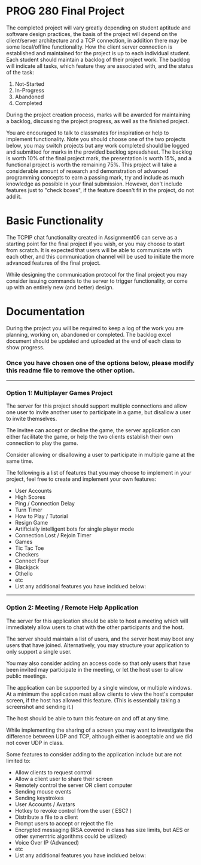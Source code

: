 # PROG 280 Final Project
The completed project will vary greatly depending on student aptitude and software design practices, the basis of the project will depend on the client/server architecture and a TCP connection, in addition there may be some local/offline functionality. How the client server connection is established and maintained for the project is up to each individual student.  Each student should maintain a backlog of their project work.  The backlog will indicate all tasks, which feature they are associated with, and the status of the task:

1. Not-Started
2. In-Progress
3. Abandoned
4. Completed

During the project creation process, marks will be awarded for maintaining a backlog, discussing the project progress, as well as the finished project.  

You are encouraged to talk to classmates for inspiration or help to implement functionality.  Note you should choose one of the two projects below, you may switch projects but any work completed should be logged and submitted for marks in the provided backlog spreadsheet.  The backlog is worth 10% of the final project mark, the presentation is worth 15%, and a functional project is worth the remaining 75%.  This project will take a considerable amount of research and demonstration of advanced programming concepts to earn a passing mark, try and include as much knowledge as possible in your final submission.  However, don't include features just to "check boxes", if the feature doesn't fit in the project, do not add it.

# Basic Functionality

The TCPIP chat functionality created in Assignment06 can serve as a starting point for the final project if you wish, or you may choose to start from scratch.  It is expected that users will be able to communicate with each other, and this communication channel will be used to initiate the more advanced features of the final project.  

While designing the communication protocol for the final project you may consider issuing commands to the server to trigger functionality, or come up with an entirely new (and better) design.

# Documentation

During the project you will be required to keep a log of the work you are planning, working on, abandoned or completed.  The backlog excel document should be updated and uploaded at the end of each class to show progress.

### Once you have chosen one of the options below, please modify this readme file to remove the other option.

---

### Option 1: Multiplayer Games Project

The server for this project should support multiple connections and allow one user to invite another user to participate in a game, but disallow a user to invite themselves.  

The invitee can accept or decline the game, the server application can either facilitate the game, or help the two clients establish their own connection to play the game.  

Consider allowing or disallowing a user to participate in multiple game at the same time.

The following is a list of features that you may choose to implement in your project, feel free to create and implement your own features:
 - User Accounts
 - High Scores
 - Ping / Connection Delay
 - Turn Timer
 - How to Play / Tutorial
 - Resign Game
 - Artificially intelligent bots for single player mode
 - Connection Lost / Rejoin Timer
 - Games
 - Tic Tac Toe
 - Checkers
 - Connect Four
 - Blackjack
 - Othello
 - etc
 - List any additional features you have incldued below:

---

### Option 2: Meeting / Remote Help Application
The server for this application should be able to host a meeting which will immediately allow users to chat with the other participants and the host.

The server should maintain a list of users, and the server host may boot any users that have joined.  Alternatively, you may structure your application to only support a single user.  

You may also consider adding an access code so that only users that have been invited may participate in the meeting, or let the host user to allow public meetings.  

The application can be supported by a single window, or multiple windows.  At a minimum the application must allow clients to view the host's computer screen, if the host has allowed this feature. (This is essentially taking a screenshot and sending it.)  

The host should be able to turn this feature on and off at any time.  

While implementing the sharing of a screen you may want to investigate the difference between UDP and TCP, although either is acceptable and we did not cover UDP in class.  

Some features to consider adding to the application include but are not limited to:
 - Allow clients to request control
 - Allow a client user to share their screen
 - Remotely control the server OR client computer
 - Sending mouse events
 - Sending keystrokes
 - User Accounts / Avatars
 - Hotkey to revoke control from the user ( ESC? )
 - Distribute a file to a client
 - Prompt users to accept or reject the file
 - Encrypted messaging (RSA covered in class has size limits, but AES or other symemtric algorithms could be utilized)
 - Voice Over IP (Advanced)
 - etc
 - List any additional features you have incldued below:

